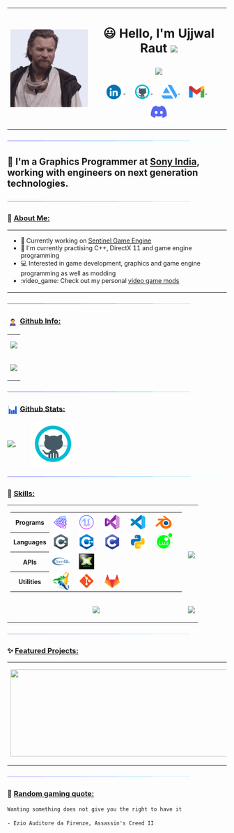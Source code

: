 <table>
  <tr>
    <td><img align="left" src="images/hello-there.gif" /></td>
    <td>
      <h1>
      <p align = "center">
      😃 Hello, I'm Ujjwal Raut <img src="https://media.giphy.com/media/hvRJCLFzcasrR4ia7z/giphy.gif" width="28">
      </p>
      </h1>
      <p align = "center">
        <img src = "https://readme-typing-svg.herokuapp.com?color=6AF700&center=true&vCenter=true&width=500&lines=Graphics+Programmer+at+Sony+India;4+years+of+experience">
      </p>
      <p align = "center">
      <a href="https://www.linkedin.com/in/ujjwal-raut-cybernethacker14/">
        <img align="center" alt="UjjwalRaut|LinkedIn" width="45px" src="images/linkedin.gif" />
      </a>&nbsp;&nbsp;&nbsp;&nbsp;
      <a href="https://github.com/CybernetHacker14/">
        <img align="center" alt="UjjwalRaut|GitHub" width="40px" src="images/github.png" />
      </a>&nbsp;&nbsp;&nbsp;&nbsp;
      <a href="https://cybernethacker14.artstation.com/">
        <img align="center" alt="UjjwalRaut|ArtStation" width="40px" src="images/artstation.png" />
      </a>&nbsp;&nbsp;&nbsp;&nbsp;
      <a href="mailto:ujjwalraut.14@gmail.com">
        <img align="center" alt="UjjwalRaut|Gmail" width="40px" src="images/gmail.png" />
      </a>&nbsp;&nbsp;&nbsp;&nbsp;
      <img align="center" title="CybernetHacker14#1420" alt="UjjwalRaut|Discord" width="46px" src="images/discord.gif" />
      </p>
    </td>
  </tr>
</table>

<img src="images/line.gif">

## 🏢 I'm a Graphics Programmer at [Sony India](https://www.sonyindiasoftware.co.in/), working with engineers on next generation technologies.

<img src="images/line.gif">

### 👔 <ins>About Me:</ins>

<table>
  <tr>
    <td>
      <ul>
        <li>🔭 Currently working on <a href="https://github.com/CybernetHacker14/Sentinel">Sentinel Game Engine</a>
        <li>🌱 I'm currently practising C++, DirectX 11 and game engine programming</li>
        <li>💻 Interested in game development, graphics and game engine programming as well as modding</li>
        <li>:video_game: Check out my personal <a href="https://github.com/CybernetHacker14/game-mods">video game mods</a></li>
      </ul>
    </td>
  </tr>
</table>

<img src="images/line.gif">

### <img align = center src="images/profile.gif" width="25px" height="25px"> <ins>Github Info:</ins>

<table>
  <tr>
    <td>
      <p align = "center">
        <a href = "https://github.com/CybernetHacker14">
          <img src = "http://github-profile-summary-cards.vercel.app/api/cards/profile-details?username=CybernetHacker14&theme=radical"/>
        </a>
      </p>
    </td>
  </tr>
  <tr>
    <td>
      <p align = "center">
        <a href = "https://github.com/CybernetHacker14">
          <img src = "https://github-trophies-wheat.vercel.app/?username=CybernetHacker14&theme=radical"/>
        </a>
      </p>
    </td>
  </tr>
</table>

<img src="images/line.gif">

### <img align = center src="images/stats.gif" width="25px" height="25px"> <ins>Github Stats:</ins>

<p align = "left">
  <a href = "https://github.com/CybernetHacker14">
    <img align = center src = "https://cybernethacker14-github-readme-stats.vercel.app/api?username=CybernetHacker14&show_icons=true&include_all_commit=true&count_private=true&theme=radical&hide_border=true"/>
    </a>&nbsp;&nbsp;&nbsp;&nbsp;&nbsp;&nbsp;&nbsp;&nbsp;
    <img align = center width = "100px" height = "100px" align = center src = "images/github.png"/>
</p>

<img src="images/line.gif">

### 🔧 <ins>Skills:</ins>

<table>
  <tr>
    <td>
      <p>
      <table>
        <tr>
          <th><center>Programs</center></th>
          <td>
            <img align="center" alt="UjjwalRaut|Unity" width="40px" src="images/unity.png"/>&nbsp;&nbsp;&nbsp;&nbsp;
            <img align="center" alt="UjjwalRaut|UE" width="40px" src="images/ue.png"/>&nbsp;&nbsp;&nbsp;&nbsp;
            <img align="center" alt="UjjwalRaut|VS" width="40px" src="images/visualstudio.png"/>&nbsp;&nbsp;&nbsp;&nbsp;
            <img align="center" alt="UjjwalRaut|VSCode" width="40px" src="images/vscode.png"/>&nbsp;&nbsp;&nbsp;&nbsp;
            <img align="center" alt="UjjwalRaut|Blender" width="40px" src="images/blender.png"/>&nbsp;&nbsp;&nbsp;&nbsp;
          </td>
        </tr>
        <tr>
          <th><center>Languages</center></th>
          <td>
            <img align="center" alt="UjjwalRaut|C#" width="40px" src="images/csharp.png"/>&nbsp;&nbsp;&nbsp;&nbsp;
            <img align="center" alt="UjjwalRaut|C++" width="40px" src="images/cpp.png"/>&nbsp;&nbsp;&nbsp;&nbsp;
            <img align="center" alt="UjjwalRaut|C" width="40px" src="images/c.png"/>&nbsp;&nbsp;&nbsp;&nbsp;
            <img align="center" alt="UjjwalRaut|Python" width="40px" src="images/python.png"/>&nbsp;&nbsp;&nbsp;&nbsp;
            <img align="center" alt="UjjwalRaut|Lua" width="40px" src="images/lua.png"/>&nbsp;&nbsp;&nbsp;&nbsp;
          </td>
        </tr>
        <tr>
          <th><center>APIs</center></th>
          <td>
            <img align="center" alt="UjjwalRaut|OpenGL" width="40px" src="images/opengl.png"/>&nbsp;&nbsp;&nbsp;&nbsp;
            <img align="center" alt="UjjwalRaut|DX11" width="40px" src="images/dx11.png"/>&nbsp;&nbsp;&nbsp;&nbsp;
          </td>
        </tr>
        <tr>
          <th><center>Utilities</center></th>
          <td>
            <img align="center" alt="UjjwalRaut|Premake" width="40px" src="images/premake.png"/>&nbsp;&nbsp;&nbsp;&nbsp;
            <img align="center" alt="UjjwalRaut|Git" width="40px" src="images/git.png"/>&nbsp;&nbsp;&nbsp;&nbsp;
            <img align="center" alt="UjjwalRaut|GitLab" width="40px" src="images/gitlab.png"/>&nbsp;&nbsp;&nbsp;&nbsp;
          </td>
        </tr>
      </table>
      </p>
    </td>
    <td>
      <br/>
      <p align = "center">
        <a href = "https://github.com/CybernetHacker14">
          <img height = "200em" src = "https://cybernethacker14-github-readme-stats.vercel.app/api/top-langs/?username=CybernetHacker14&layout=compact&langs_count=8&theme=radical&hide_border=true"/>
        </a>
      </p>
    </td>
  </tr>
  <tr>
    <td>
      <p align = "center">
        <a href = "https://github.com/CybernetHacker14">
          <img src = "http://github-profile-summary-cards.vercel.app/api/cards/repos-per-language?username=CybernetHacker14&theme=radical"/>
        </a>
      </p>
    </td>
    <td>
      <p align = "center">
        <a href = "https://github.com/CybernetHacker14">
          <img src = "http://github-profile-summary-cards.vercel.app/api/cards/most-commit-language?username=CybernetHacker14&theme=radical"/>
        </a>
      </p>
    </td>
  </tr>
</table>

<img src="images/line.gif">

### ✨ <ins>Featured Projects:</ins>

<table>
  <tr>
    <td>
      <p align = center>
        <a href = "https://github.com/CybernetHacker14/Sentinel">
          <img width = "500px" height = "200px" src = "https://cybernethacker14-github-readme-stats.vercel.app/api/pin/?username=CybernetHacker14&repo=Sentinel&theme=radical"/>
        </a>
      </p>
    </td>
    <td>
      <p align = center>
        <a href = "https://github.com/CybernetHacker14/game-mods">
        <img width = "500em" height = "200px" src = "https://cybernethacker14-github-readme-stats.vercel.app/api/pin/?username=CybernetHacker14&repo=game-mods&theme=radical"/>
        </a>
      </p>
    </td>
  </tr>
</table>

<img src="images/line.gif">

### :thought_balloon: <ins>Random gaming quote:</ins>

```
Wanting something does not give you the right to have it

- Ezio Auditore da Firenze, Assassin's Creed II
```
